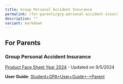 ```yaml
---
title: Group Personal Accident Insurance
permalink: /for-parents/grp-personal-accident-insur/
description: ""
variant: markdown
---
```

## For Parents

### Group Personal Accident Insurance

[Product Face Sheet Year 2024](/files/Product_Fact_Sheet_Year_2024.pdf) - Updated on 9/5/2024

**User Guide**: [Student+GPA+User+Guide+-+Parent](/files/StudentGPAUserGuideParent.pdf)